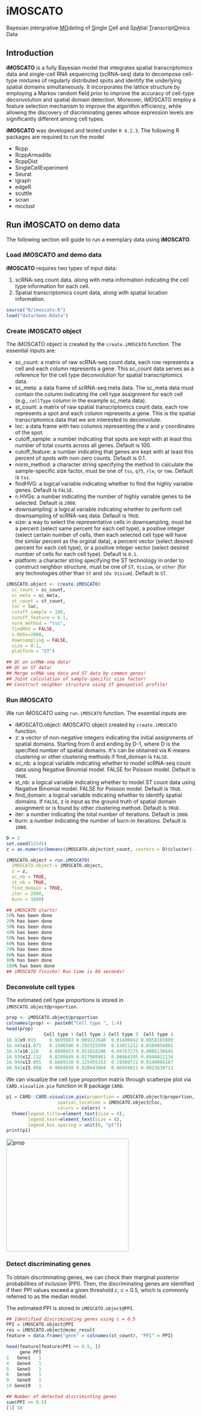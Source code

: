 # iMOSCATO

Bayesian <ins>i</ins>ntergrative <ins>M</ins><ins>O</ins>deling of <ins>S</ins>ingle <ins>C</ins>ell and Sp<ins>A</ins>tial <ins>T</ins>ranscript<ins>O</ins>mics Data

## Introduction

**iMOSCATO** is a fully Bayesian model that integrates spatial transcriptomics data and single-cell RNA sequencing (scRNA-seq) data to decompose cell-type mixtures of regularly distributed spots and identify the underlying spatial domains simultaneously. It incorporates the lattice structure by employing a Markov random field prior to improve the accuracy of cell-type deconvolution and spatial domain detection. Moreover, iMOSCATO employ a feature selection mechanism to improve the algorithm efficiency, while allowing the discovery of discriminating genes whose expression levels are significantly different among cell types.


**iMOSCATO** was developed and tested under `R 4.2.3`. The following R packages are required to run the model

- Rcpp
- RcppArmadillo
- RcppDist
- SingleCellExperiment
- Seurat
- igraph
- edgeR
- scuttle
- scran
- mcclust

## Run iMOSCATO on demo data

The following section will guide to run a exemplary data using **iMOSCATO**.

### Load iMOSCATO and demo data
**iMOSCATO** requires two types of input data:

1. scRNA-seq count data, along with meta information indicating the cell type information for each cell.
2. Spatial transcriptomics count data, along with spatial location information.
   
```r
source("R/imoscato.R")
load("data/demo.Rdata")
```

### Create iMOSCATO object
The iMOSCATO object is created by the `create.iMOSCATO` function. The essential inputs are:

- sc_count: a matrix of raw scRNA-seq count data, each row represents a cell and each column represents a gene. This sc_count data serves as a reference for the cell type deconvolution for spatial transcriptomics data.
- sc_meta: a data frame of scRNA-seq meta data. The sc_meta data must contain the column indicating the cell type assignment for each cell (e.g., `cellType` column in the example sc_meta data).
- st_count: a matrix of raw spatial transcriptomics count data, each row represents a spot and each column represents a gene. This is the spatial transcriptomics data that we are interested to deconvolute.
- loc: a data frame with two columns representing the $x$ and $y$ coordinates of the spot.
- cutoff_sample: a number indicating that spots are kept with at least this number of total counts across all genes. Default is 100.
- cutoff_feature: a number indicating that genes are kept with at least this percent of spots with non-zero counts. Default is 0.1.
- norm_method: a character string specifying the method to calculate the sample-specific size factor, must be one of `tss`, `q75`, `rle`, or `tmm`. Default is `tss`.
- findHVG: a logical variable indicating whether to find the highly variable genes. Default is `FALSE`.
- n.HVGs: a number indicating the number of highly variable genes to be selected. Default is `2000`.
- downsampling: a logical variable indicating whether to perform cell downsampling of scRNA-seq data. Default is `TRUE`.
- size: a way to select the representative cells in downsampling, must be a percent (select same percent for each cell type), a positive integer (select certain number of cells, then each selected cell type will have the similar percent as the orginal data), a percent vector (select desired percent for each cell type), or a positive integer vector (select desired number of cells for each cell type). Default is `0.1`.
- platform: a character string specifying the ST technology in order to construct neighbor structure, must be one of `ST`, `Visium`, or `other` (for any technologies other than `ST` and `10x Visium`). Default is `ST`.


```r
iMOSCATO.object <- create.iMOSCATO(
  sc_count = sc_count, 
  sc_meta = sc_meta, 
  st_count = st_count, 
  loc = loc,
  cutoff_sample = 100, 
  cutoff_feature = 0.1,
  norm_method = "tss", 
  findHVG = FALSE, 
  n.HVGs=2000, 
  downsampling = FALSE, 
  size = 0.1, 
  platform = "ST")

## QC on scRNA-seq data! 
## QC on ST data! 
## Merge scRNA-seq data and ST data by common genes! 
## Joint calculation of sample-specific size factor! 
## Construct neighbor structure using ST geospatial profile!
```

### Run iMOSCATO
We run iMOSCATO using `run.iMOSCATO` function. The essential inputs are:

- iMOSCATO.object: iMOSCATO object created by `create.iMOSCATO` function.
- z: a vector of non-negative integers indicating the initial assignments of spatial domains. Starting from 0 and ending by D-1, where D is the specified number of spatial domains. It's can be obtained via K-means clustering or other clustering methods if find_domian is `FALSE`.
- sc_nb: a logical variable indicating whether to model scRNA-seq count data using Negative Binomial model. FALSE for Poisson model. Default is `TRUE`.
- st_nb: a logical variable indicating whether to model ST count data using Negative Binomial model. FALSE for Poisson model. Default is `TRUE`.
- find_domain: a logical variable indicating whether to identify spatial domains. If `FALSE`, z is input as the ground truth of spatial domain assignment or is found by other clustering method. Default is `TRUE`.
- iter: a number indicating the total number of iterations. Default is `2000`.
- burn: a number indicating the number of burn-in iterations. Default is `1000`.

```r
D = 2
set.seed(12345)
z = as.numeric(kmeans(iMOSCATO.object@st_count, centers = D)$cluster)-1

iMOSCATO.object = run.iMOSCATO(
  iMOSCATO.object = iMOSCATO.object, 
  z = z, 
  sc_nb = TRUE, 
  st_nb = TRUE, 
  find_domain = TRUE,
  iter = 2000,
  burn = 1000)

## iMOSCATO starts! 
10% has been done
20% has been done
30% has been done
40% has been done
50% has been done
60% has been done
70% has been done
80% has been done
90% has been done
100% has been done
## iMOSCATO finishs! Run time is 86 seconds!
```

### Deconvolute cell types
The estimated cell type proportions is stored in `iMOSCATO.object@proportion`.

```r
prop <- iMOSCATO.object@proportion
colnames(prop) <- paste0("Cell type ", 1:4)
head(prop)
              Cell type 1 Cell type 2 Cell type 3  Cell type 4
16.92x9.015     0.9699983 0.009222648  0.01496042 0.0058185899
16.945x11.075   0.1586566 0.292325599  0.53811212 0.0109056881
16.97x10.118    0.8999953 0.051818286  0.04767275 0.0005136645
16.939x12.132   0.8109649 0.017989981  0.08664395 0.0844012134
16.949x13.055   0.6669310 0.125455153  0.19360721 0.0140066167
16.942x15.088   0.9084850 0.028643868  0.06050811 0.0023630713
```
We can visualize the cell type proportion matrix through scatterpie plot via `CARD.visualize.pie` function in R package `CARD`.
```r
p1 = CARD::CARD.visualize.pie(proportion = iMOSCATO.object@proportion, 
                   spatial_location = iMOSCATO.object@loc, 
                   colors = colors) +
  theme(legend.title=element_text(size = 8),
        legend.text=element_text(size = 8),
        legend.box.spacing = unit(0, "pt"))
print(p1)
```
<img src="figure/imoscato_prop.png" alt="prop" width="325" height="300">

### Detect discriminating genes
To obtain discriminating genes, we can check their marginal posterior probabilities of inclusion (PPI). Then, the discriminating genes are identified
if their PPI values exceed a given threshold $c$, $c$ = 0.5, which is commonly referred to as the median model.

The estimated PPI is stored in `iMOSCATO.object@PPI`.

```r
## Identified discriminating genes using c = 0.5
PPI = iMOSCATO.object@PPI
res = iMOSCATO.object@mcmc_result
feature = data.frame("gene" = colnames(st_count), "PPI" = PPI)

head(feature[feature$PPI >= 0.5, ])
     gene PPI
1   Gene1   1
4   Gene4   1
5   Gene5   1
6   Gene6   1
9   Gene9   1
19 Gene19   1

## Number of detected discriminting genes
sum(PPI >= 0.5)
[1] 10
```
